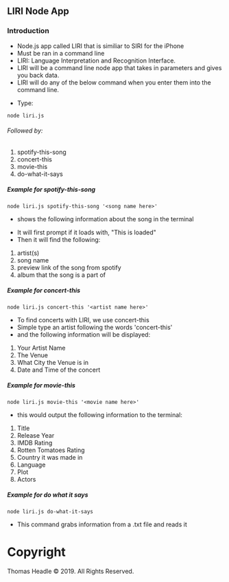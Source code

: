 ## LIRI Node App

### Introduction

-   Node.js app called LIRI that is similiar to SIRI for the iPhone
-   Must be ran in a command line
-   LIRI: Language Interpretation and Recognition Interface.
-   LIRI will be a command line node app that takes in parameters and gives you back data.
-   LIRI will do any of the below command when you enter them into the command line.

*   Type:

```
node liri.js
```

###### Followed by:

1. spotify-this-song
2. concert-this
3. movie-this
4. do-what-it-says

##### Example for spotify-this-song

```
node liri.js spotify-this-song '<song name here>'
```

-   shows the following information about the song in the terminal

*   It will first prompt if it loads with, "This is loaded"
*   Then it will find the following:

1. artist(s)
2. song name
3. preview link of the song from spotify
4. album that the song is a part of

##### Example for concert-this

```
node liri.js concert-this '<artist name here>'
```

-   To find concerts with LIRI, we use concert-this
-   Simple type an artist following the words 'concert-this'
-   and the following information will be displayed:

1. Your Artist Name
2. The Venue
3. What City the Venue is in
4. Date and Time of the concert

##### Example for movie-this

```
node liri.js movie-this '<movie name here>'
```

-   this would output the following information to the terminal:

1. Title
2. Release Year
3. IMDB Rating
4. Rotten Tomatoes Rating
5. Country it was made in
6. Language
7. Plot
8. Actors

##### Example for do what it says

```
node liri.js do-what-it-says
```

-   This command grabs information from a .txt file and reads it

<!-- *   These are the npm packages I used and are needed to run the app

1. fs package in node
2. [spotify](https://www.npmjs.com/package/spotify)
3. [request](https://www.npmjs.com/package/request)

-   to install these npm packages run these commands one at a time.

```
npm install spotify
npm install request
``` -->

# Copyright

Thomas Headle &copy; 2019. All Rights Reserved.
